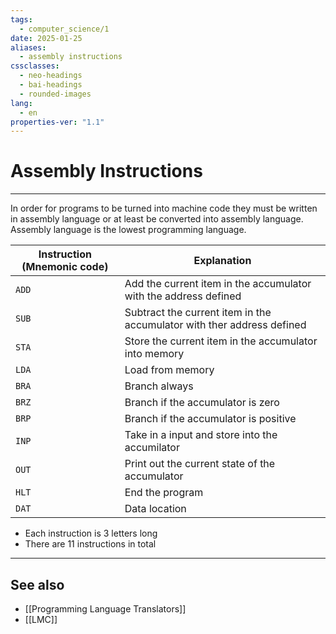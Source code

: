 ```yaml
---
tags:
  - computer_science/1
date: 2025-01-25
aliases:
  - assembly instructions
cssclasses:
  - neo-headings
  - bai-headings
  - rounded-images
lang:
  - en
properties-ver: "1.1"
---
```

# Assembly Instructions

***

In order for programs to be turned into machine code they must be written in assembly language or at least be converted into assembly language. Assembly language is the lowest programming language.

| Instruction (Mnemonic code) | Explanation                                                            |
| --------------------------- | ---------------------------------------------------------------------- |
| `ADD`                       | Add the current item in the accumulator with the address defined       |
| `SUB`                       | Subtract the current item in the accumulator with ther address defined |
| `STA`                       | Store the current item in the accumulator into memory                  |
| `LDA`                       | Load from memory                                                       |
| `BRA`                       | Branch always                                                          |
| `BRZ`                       | Branch if the accumulator is zero                                      |
| `BRP`                       | Branch if the accumulator is positive                                  |
| `INP`                       | Take in a input and store into the accumilator                         |
| `OUT`                       | Print out the current state of the accumulator                         |
| `HLT`                       | End the program                                                        |
| `DAT`                       | Data location                                                          |
- Each instruction is 3 letters long 
- There are 11 instructions in total



***
## See also
- [[Programming Language Translators]]
- [[LMC]]
